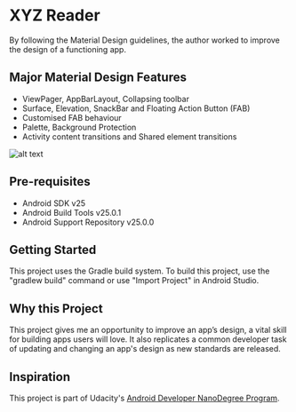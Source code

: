 # XYZ Reader

By following the Material Design guidelines, the author worked to improve the design of a functioning app. 

Major Material Design Features
--------------

- ViewPager, AppBarLayout, Collapsing toolbar
- Surface, Elevation, SnackBar and Floating Action Button (FAB)
- Customised FAB behaviour
- Palette, Background Protection
- Activity content transitions and Shared element transitions


![alt text](/demo/demo.gif)

Pre-requisites
--------------

- Android SDK v25
- Android Build Tools v25.0.1
- Android Support Repository v25.0.0

Getting Started
---------------

This project uses the Gradle build system. To build this project, use the
"gradlew build" command or use "Import Project" in Android Studio.

## Why this Project

This project gives me an opportunity to improve an app’s design, a vital skill for building apps users will love. It also replicates a common developer task of updating and changing an app's design as new standards are released.

Inspiration
----------------
This project is part of Udacity's [Android Developer NanoDegree Program](https://www.udacity.com/course/android-developer-nanodegree-by-google--nd801?v=ad1).
